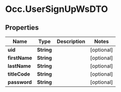 # Occ.UserSignUpWsDTO

## Properties
Name | Type | Description | Notes
------------ | ------------- | ------------- | -------------
**uid** | **String** |  | [optional] 
**firstName** | **String** |  | [optional] 
**lastName** | **String** |  | [optional] 
**titleCode** | **String** |  | [optional] 
**password** | **String** |  | [optional] 


